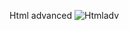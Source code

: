 Html advanced
![Htmladv](https://github.com/Ialbertine/alu-web-development/assets/127971374/bbcd57fa-36c3-41f8-8bdc-f843eba3a5f2)
